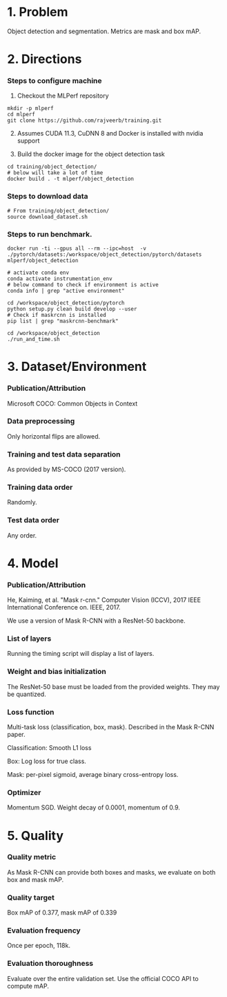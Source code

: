 # 1. Problem
Object detection and segmentation. Metrics are mask and box mAP.

# 2. Directions

### Steps to configure machine

1. Checkout the MLPerf repository
```
mkdir -p mlperf
cd mlperf
git clone https://github.com/rajveerb/training.git
```
2. Assumes CUDA 11.3, CuDNN 8 and Docker is installed with nvidia support

3. Build the docker image for the object detection task
```
cd training/object_detection/
# below will take a lot of time
docker build . -t mlperf/object_detection
```

### Steps to download data
```
# From training/object_detection/
source download_dataset.sh
```

### Steps to run benchmark.
```
docker run -ti --gpus all --rm --ipc=host  -v ./pytorch/datasets:/workspace/object_detection/pytorch/datasets mlperf/object_detection

# activate conda env
conda activate instrumentation_env
# below command to check if environment is active
conda info | grep "active environment"

cd /workspace/object_detection/pytorch
python setup.py clean build develop --user
# Check if maskrcnn is installed
pip list | grep "maskrcnn-benchmark"

cd /workspace/object_detection
./run_and_time.sh
```

# 3. Dataset/Environment
### Publication/Attribution
Microsoft COCO: Common Objects in Context

### Data preprocessing
Only horizontal flips are allowed.

### Training and test data separation
As provided by MS-COCO (2017 version).

### Training data order
Randomly.

### Test data order
Any order.

# 4. Model
### Publication/Attribution
He, Kaiming, et al. "Mask r-cnn." Computer Vision (ICCV), 2017 IEEE International Conference on.
IEEE, 2017.

We use a version of Mask R-CNN with a ResNet-50 backbone.

### List of layers
Running the timing script will display a list of layers.

### Weight and bias initialization
The ResNet-50 base must be loaded from the provided weights. They may be quantized.

### Loss function
Multi-task loss (classification, box, mask). Described in the Mask R-CNN paper.

Classification: Smooth L1 loss

Box: Log loss for true class.

Mask: per-pixel sigmoid, average binary cross-entropy loss.

### Optimizer
Momentum SGD. Weight decay of 0.0001, momentum of 0.9.

# 5. Quality
### Quality metric
As Mask R-CNN can provide both boxes and masks, we evaluate on both box and mask mAP.

### Quality target
Box mAP of 0.377, mask mAP of 0.339

### Evaluation frequency
Once per epoch, 118k.

### Evaluation thoroughness
Evaluate over the entire validation set. Use the official COCO API to compute mAP.
